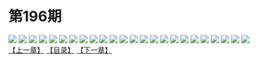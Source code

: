 # 第196期
![](https://mao.mhtupian.com/uploads/img/7563/129802/001.jpg)
![](https://mao.mhtupian.com/uploads/img/7563/129802/002.jpg)
![](https://mao.mhtupian.com/uploads/img/7563/129802/003.jpg)
![](https://mao.mhtupian.com/uploads/img/7563/129802/004.jpg)
![](https://mao.mhtupian.com/uploads/img/7563/129802/005.jpg)
![](https://mao.mhtupian.com/uploads/img/7563/129802/006.jpg)
![](https://mao.mhtupian.com/uploads/img/7563/129802/007.jpg)
![](https://mao.mhtupian.com/uploads/img/7563/129802/008.jpg)
![](https://mao.mhtupian.com/uploads/img/7563/129802/009.jpg)
![](https://mao.mhtupian.com/uploads/img/7563/129802/010.jpg)
![](https://mao.mhtupian.com/uploads/img/7563/129802/011.jpg)
![](https://mao.mhtupian.com/uploads/img/7563/129802/012.jpg)
![](https://mao.mhtupian.com/uploads/img/7563/129802/013.jpg)
![](https://mao.mhtupian.com/uploads/img/7563/129802/014.jpg)
![](https://mao.mhtupian.com/uploads/img/7563/129802/015.jpg)
![](https://mao.mhtupian.com/uploads/img/7563/129802/016.jpg)
![](https://mao.mhtupian.com/uploads/img/7563/129802/017.jpg)
![](https://mao.mhtupian.com/uploads/img/7563/129802/018.jpg)
![](https://mao.mhtupian.com/uploads/img/7563/129802/019.jpg)
![](https://mao.mhtupian.com/uploads/img/7563/129802/020.jpg)
![](https://mao.mhtupian.com/uploads/img/7563/129802/021.jpg)
![](https://mao.mhtupian.com/uploads/img/7563/129802/022.jpg)
![](https://mao.mhtupian.com/uploads/img/7563/129802/023.jpg)
![](https://mao.mhtupian.com/uploads/img/7563/129802/024.jpg)
[【上一章】](./86.md)
[【目录】](./READMD.md)
[【下一章】](./88.md)
